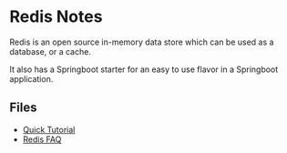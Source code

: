 # Redis Notes

Redis is an open source in-memory data store which can be used as a database, or a cache. 

It also has a Springboot starter for an easy to use flavor in a Springboot application.

## Files

* [Quick Tutorial](simple-redis-tutorial.md)
* [Redis FAQ](redis-faq.md)


